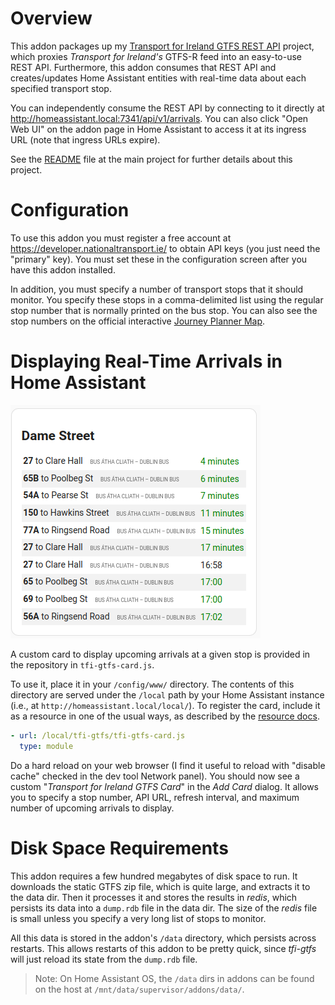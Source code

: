 # Overview
This addon packages up my [Transport for Ireland GTFS REST API](https://github.com/seanblanchfield/tfi-gtfs) project, which proxies *Transport for Ireland's* GTFS-R feed into an easy-to-use REST API. Furthermore, this addon consumes that REST API and creates/updates Home Assistant entities with real-time data about each specified transport stop.

You can independently consume the REST API by connecting to it directly at http://homeassistant.local:7341/api/v1/arrivals. You can also click "Open Web UI" on the addon page in Home Assistant to access it at its ingress URL (note that ingress URLs expire).

See the [README](https://github.com/seanblanchfield/tfi-gtfs) file at the main project for further details about this project. 

# Configuration
To use this addon you must register a free account at https://developer.nationaltransport.ie/ to obtain API keys (you just need the "primary" key). You must set these in the configuration screen after you have this addon installed.

In addition, you must specify a number of transport stops that it should monitor. You specify these stops in a comma-delimited list using the regular stop number that is normally printed on the bus stop. You can also see the stop numbers on the official interactive [Journey Planner Map](https://www.transportforireland.ie/plan-a-journey/).  

# Displaying Real-Time Arrivals in Home Assistant

![](img/tfi-card.png)

A custom card to display upcoming arrivals at a given stop is provided in the repository in `tfi-gtfs-card.js`.

To use it, place it in your `/config/www/` directory. The contents of this directory are served under the `/local` path by your Home Assistant instance (i.e., at `http://homeassistant.local/local/`).  To register the card, include it as a resource in one of the usual ways, as described by the [resource docs](https://developers.home-assistant.io/docs/frontend/custom-ui/registering-resources/).

```yaml
- url: /local/tfi-gtfs/tfi-gtfs-card.js
  type: module
```

Do a hard reload on your web browser (I find it useful to reload with "disable cache" checked in the dev tool Network panel). You should now see a custom "*Transport for Ireland GTFS Card*" in the *Add Card* dialog. It allows you to specify a stop number, API URL, refresh interval, and maximum number of upcoming arrivals to display.

# Disk Space Requirements

This addon requires a few hundred megabytes of disk space to run. It downloads the static GTFS zip file, which is quite large, and extracts it to the data dir. Then it processes it and stores the results in *redis*, which persists its data into a `dump.rdb` file in the data dir. The size of the *redis* file is small unless you specify a very long list of stops to monitor.

All this data is stored in the addon's `/data` directory, which persists across restarts. This allows restarts of this addon to be pretty quick, since *tfi-gtfs* will just reload its state from the `dump.rdb` file.

> Note: On Home Assistant OS, the `/data` dirs in addons can be found on the host at `/mnt/data/supervisor/addons/data/`.
